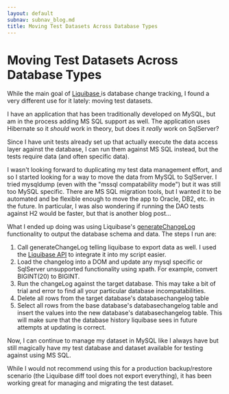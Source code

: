 ```yaml
---
layout: default
subnav: subnav_blog.md
title: Moving Test Datasets Across Database Types
---
```

# Moving Test Datasets Across Database Types

While the main goal of <a href="http://www.liquibase.org">Liquibase </a>is database change tracking, I found a very different use for it lately: moving test datasets.

I have an application that has been traditionally developed on MySQL, but am in the process adding MS SQL support as well. The application uses Hibernate so it *should* work in theory, but does it *really* work on SqlServer?

Since I have unit tests already set up that actually execute the data access layer against the database, I can run them against MS SQL instead, but the tests require data (and often specific data).

I wasn't looking forward to duplicating my test data management effort, and so I started looking for a way to move the data from MySQL to SqlServer. I tried mysqldump (even with the "mssql compatability mode") but it was still too MySQL specific. There are MS SQL migration tools, but I wanted it to be automated and be flexible enough to move the app to Oracle, DB2, etc. in the future. In particular, I was also wondering if running the DAO tests against H2 would be faster, but that is another blog post...

What I ended up doing was using Liquibase's <a href="https://www.liquibase.org/documentation/generating_changelogs.html">generateChangeLog</a> functionality to output the database schema and data. The steps I run are:

1. Call generateChangeLog telling liquibase to export data as well. I used the <a href="https://www.liquibase.org/javadoc/">Liquibase API</a> to integrate it into my script easier.
1. Load the changelog into a DOM and update any mysql specific or SqlServer unsupported functionality using xpath. For example, convert BIGINT(20) to BIGINT.
1. Run the changeLog against the target database. This may take a bit of trial and error to find all your particular database incompatabilities.
1. Delete all rows from the target database's databasechangelog table
1. Select all rows from the base database's databasechangelog table and insert the values into the new database's databasechangelog table. This will make sure that the database history liquibase sees in future attempts at updating is correct.

Now, I can continue to manage my dataset in MySQL like I always have but still magically have my test database and dataset available for testing against using MS SQL.


While I would not recommend using this for a production backup/restore scenario (the Liquibase diff tool does not export everything), it has been working great for managing and migrating the test dataset.
